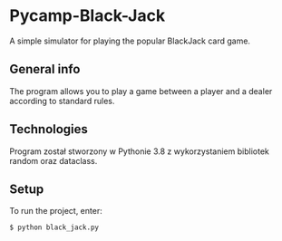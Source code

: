 # Pycamp-Black-Jack
A simple simulator for playing the popular BlackJack card game.

## General info
The program allows you to play a game between a player and a dealer according to standard rules.

## Technologies
Program został stworzony w Pythonie 3.8 z wykorzystaniem bibliotek random oraz dataclass.

## Setup
To run the project, enter:
```
$ python black_jack.py
```
